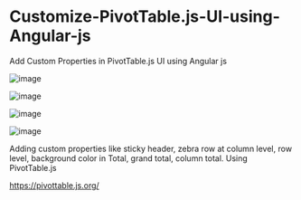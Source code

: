 # Customize-PivotTable.js-UI-using-Angular-js
Add Custom Properties in PivotTable.js UI using Angular js

![image](https://user-images.githubusercontent.com/99207509/174743356-0a9c2539-ebc3-4675-b4b1-6f7b949d9235.png)


 ![image](https://user-images.githubusercontent.com/99207509/174745649-ae330b88-3941-4270-86d5-1d2ed8c44689.png)


 ![image](https://user-images.githubusercontent.com/99207509/174745585-7dc4a127-745c-44ac-ac90-262b12ac978b.png)

 
 ![image](https://user-images.githubusercontent.com/99207509/174746495-7621be4f-88b9-4faf-882b-c78e777b5554.png) 



Adding custom properties like sticky header, zebra row at column level, row level, background color in Total, grand total, column  total.
Using PivotTable.js 

https://pivottable.js.org/ 

